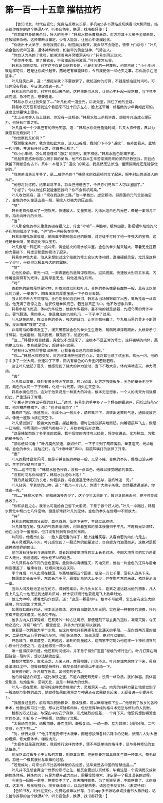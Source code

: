 # 第一百一十五章 摧枯拉朽
        【告知书友，时代在变化，免费站点难以长存，手机app多书源站点切换看书大势所趋，站长给你推荐的这个换源APP，听书音色多、换源、找书都好使！】
       “你竟敢只身前来杀我，好大的胆子！”韩易水额头青筋暴跳，对方将其十大弟子全部击毙，还敢回来杀他，这种果断与镇定，少有人能及，让他心中波澜起伏。
       “你派出十大弟子，欲除我而后快，利刃向我斩来，我自然不会隐忍，特来上门杀你！”叶凡被金色的光华笼罩，通体神辉绚烂，如披甲的黄金战神，气势迫人。
       “你自认为杀的了我吗，能够活着离开灵墟洞天吗？”韩易水阴沉似水。
       “杀你并不难，事了拂衣去，不会激起任何波澜。”叶凡非常从容。
       韩易水惊怒交加，对方这不仅是自信的表现，也是对他的一种蔑视，他寒声道：“小小年纪就这样可怕，若是让你成长起来，燕地还有谁能降你，今日我便做一回绝灭之事，将你扼杀在摇篮中。”
       叶凡轻笑出声，道：“想扼杀我？不要做梦了，我知道你的打算，不就是想拖延时间吗，可惜你没有机会，今日注定难逃一死。”
       韩易水脸色骤变，对方只身回来杀他，这种果断与从容，让他心中升起一股寒意，当下竟不战而退，急冲而去，想要遁走。
       “韩易水你太让我失望了……”叶凡化成一道金光，后发先至，挡住了他的去路。
       韩易水万万没有想到这个看起来不过十四岁左右、脸上还带着一丝稚嫩的少年竟如此可怕，速度比他要快上很多。
       “太上长老等人马上就到，你没有一丝机会。”韩易水脸上杀机毕露，想给叶凡造成心理压力，他好有可乘之机。
       叶凡露出一个少年应有的阳光笑容，道：“韩易水你先是拖延时间，后又大声传音，真以为我没有觉察到吗？”
       “你觉察到又如何？”
       “既然敢来杀你，我岂能如此大意，进入山谷后，我刻印下不少‘道纹’，在外面看来，此地一片宁静，并没有任何异常，你白费心机了。”
       “你小小年纪，怎么可能懂得‘道纹’的排列，我不相信。”韩易水脸色阴晴不定。
       “说起来要感谢你那心狠手辣的弟弟，他不仅将半生辛苦采摘而来的灵药尽数送我，而且给我留下两卷兽皮古书，其中一本是关于‘道纹’的阐述，我虽然无法参透，但照猫画虎还是能够做到的。”
       “我弟弟消失三年多了，是……被你杀的？”韩易水的双眉顿时立了起来，眼中射出两道骇人的光芒。
       “他想将我炼药，结果非常不幸，将自己搭进去了，今日你们兄弟二人可以团圆了。”
       “小崽子，你以为这样就能激怒我吗？你不会有机可乘。”
       叶凡收敛笑容，道：“现在我送你上路。”他一拳轰出，虚空颤动，将周围的元气全部抽空了，金色的拳头像是山岳一般，带给人以强大的压迫感。
       “哧”
       韩长老首先祭出了一把银尺，快速放大，丈量天地，闪烁出洁白色的光芒，像是一条银龙冲来，拍击向叶凡的头颅。
       “当”
       叶凡那金色的拳头重重的砸在银尺上，传出“咔嚓”一声脆响，银辉四散，那把银华灿灿的尺子刹那间暗淡了下去，“砰”的一声碎裂在空中。
       韩易水瞳孔急骤收缩，他简直不敢相信自己的眼睛，对方徒手打碎了他一件强大的宝物，这还是拳头吗，简直堪比神兵宝刃。
       叶凡像是一阵狂风一般冲来，黄金焰火如潮水般冲至，金色的拳头越来越大，带着无比狂霸的力量砸下，将虚空都震的摇动了起来。
       韩易水神色大变，他从来想到过这个级数的修士会以肉体相搏，直接硬撼灵宝，尤其是这样一个少年，带给他以极其强大的的震撼。
       “锵”
       在他的身前，青光一闪，一面青碧色的盾牌浮现而出，迎风而展，快速放大到四五米高，闪烁着金属特有的光泽，显得厚重无比，将他遮挡在后面。
       “咚”
       青碧色的盾牌虽然是宝物，但依然难以阻挡叶凡，金色的拳头像是有魔性一般，具有无以伦比的力量，一拳轰下，四五米高的厚重宝盾一下子四分五裂。
       强大的冲击力不可阻挡，金色能量如滔滔长河，韩易水当场被掀翻了出去，嘴角挂着一丝血迹，他充满了震惊之色，这仅仅是拳风而已，若是被真正击中，他不敢想象后果。
       韩易水如飞而退，体内光华绽放，他身为炼器师，最不缺的就是武器，九把乌黑的骨矛冲出，雾气翻涌，黑的瘆人，像是魔鬼的九根利爪，一下子冲了过来。
       叶凡站在原地，挥动金色的拳头，强大的战力，让空间都扭曲了，与九根乌黑的骨矛不断碰撞，发出阵阵“铿锵”之音。
       非常可怕的事情发生了，漫天黑雾被金色的拳头生生震散，朗朗乾坤浮现而出，九根骨矛寸寸碎裂，化成齑粉，随风而杨，飘落而下，彻底粉碎。
       “这……”韩易水瞠目结舌，完全说不出话来了，这根本不是正常的修士，这样强横的肉体，燕地绝无仅有，本身就是灵宝，超越任何武器。
       “还有什么宝物尽管祭出来吧，让我看看自己的肉体极限。”
       “你……”韩易水惊怒交加，对方根本未把他放在心上，竟将其当成了试金石。紫光一闪，他的手中多了一张大网，快速冲了下来，网内有紫色的八卦图闪若隐若现。
       这让叶凡皱起了眉头，他感觉到了强大的神力波动，当下不敢大意，体内海啸连天，神力涌动。
       “轰”
       叶凡挥动双拳，体外有黄金神火在燃烧，神力如海，比方才强盛很多，金色的拳头无坚不摧，紫色的大网一下子粉碎，化成一片光雾，消失在天空中。
       韩易水面色苍白，这对于他来说是一种莫大的冲击，根本无法想象，一个人的肉壳为何强横如此，严重违背了常理。
       “小崽子你实在出乎我的意料……”这时，韩易水的手中多了一个锃亮的银葫芦，闪烁出阵阵宝辉，他将葫芦赛摘下，道：“也许该结束了！”
       银葫芦飞起，快速放大，化成小山一般大小，葫芦嘴冲下，流转出迷蒙的气息，通体绽放光华，像是一座银山横在天空中。
       叶凡感觉到了一股强大的力量，撕扯着他，顿时让他双脚离地而起，向着银葫芦飞去，像是一口海眼，将周围的一切灵气都抽干了，开始吞噬有形之物。
       “这是韩某祭炼了多半生的武器，我不信你的肉体可以挡住，将你收进去，化为脓血，为我的弟子报仇！”
       “那你便试试看！”叶凡突然加速，身如长虹，一下子冲到了葫芦嘴前，拳意滔天，光华璀璨，金色的拳头，摧枯拉朽，在“咔嚓咔嚓”声中，将葫芦嘴打的崩碎了开来。
       “轰”
       叶凡的肌体晶莹闪闪，像是千锤百炼的神铁一般，无坚不摧，金色的拳头，爆发出滔天神焰，生生将银葫芦打爆了。
       “你……这不可能！”韩易水脸色惨白，没有一点血色，他难以接受眼前的事实。
       “没有时间与你纠缠了，韩易水我送你上路！”
       “我乃灵墟洞天的长老，你若杀我，将会遭遇无休止的追杀，最终难逃一死。”
       叶凡轻笑，学着他的口吻，道：“我乃一介凡人，你遣十大弟子杀我，自然要遭遇逆杀，你难逃一死。”
       “你……”韩易水变色，他知道凶多吉少了，这个少年太果断了，敢只身前来杀他，绝不可能就此收手。
       “你有杀我之心，我怎么可能给自己留下大患呢，下辈子做个好人吧。”叶凡一冲而过，韩易水慌忙中祭出七八件宝物，但是却难挡叶凡的宝体，金色的拳头在他眼中不断放大。
       “砰”
       韩易水的躯体四分五裂，血花四溅，坠落下天空，生命就此终结。
       叶凡降落在地，强大的气势渐渐消失，闪烁着宝辉的肌体慢慢归于平凡，不再有光华流转，他在山谷中一番搜索，但并没有找到有价值的东西。
       片刻后，他走出山谷，一脸人畜无害的样子，脸上挂着笑容，从容自若的向山门走去。
       离开灵墟洞天不久，叶凡感觉到了一股恐怖的能量波动，自身后方向汹涌而来，这绝对是超越神桥境界的修士。
       他可没有狂妄到与彼岸境界、或者超越彼岸境界的太上长老对决，不同大境界间的实力差距巨大无比，无法逾越，他头也不回的远去。
       叶凡具有与众不同的金色苦海，此刻体内海啸连天，闪电交织，他被一片金色的汪洋与雷电彻底覆盖了，璀璨夺目，眨眼间消失在天际。
       半个月后，叶凡出现在魏国，与燕地相隔五个国家，足足一万七千里，没有人追杀下来。
       魏国南北长五千里，东西长六千里，疆域比燕地大上不少，但在整片东荒来说，依然是沧海一粟。
       当向人问及瑶池圣地在何方，得到答案后，叶凡头大如斗，距离之遥远超出他的想象，凡人走上几生几世也无法到达那片区域，修士驭虹而行也要足足飞上数年时光。
       他无力呻吟，揉着太阳穴自语，道：“这是一颗星球吗，根本不可能啊，怎么会有这么大的疆域，完全超出了常理。”
       如果驭虹而行的话，根本无法修炼，这样白白蹉跎几年光阴，实在是一种奢侈的浪费，叶凡觉得不能这样虚度，他承受不起。
       他多方向人打探得知，还有另外一种方法可行，那便是刻下最玄奥的道纹，凝聚天势，夺天地之造化，开启“域门”，横渡虚空，许多大门派都可以做到。
       但若是一次跨越大半个东荒，在这片地域只有两家有如此通天的手段。一是向西两万里的姬家，二是向东三万里的摇光圣地，他们传承悠久，底蕴深厚，绝对可以做到。
       开启域门，横渡虚空，距离越远，消耗的能量越大，这两家不可能为他这样一个神桥境界的小修士行方便之门，这让他感觉一阵头疼。
       唯一值得庆幸的是，他还有时间缓冲，并不急于得到“道宫”秘境的修行法门，叶凡打算在魏国驻留一段时间，想办法横渡虚空。
       魏都非常繁华，车水马龙，人来人往，摩肩擦踵，川流不息，叶凡在城内居住了下来，虽身处滚滚红尘中，但每日都坚持修行，偶尔去城外的深山中走动一下。
       每天修行时，叶凡都在思索，如何变的更强。
       他的骨骼洁白如玉，堪比神铁之坚，五脏六腑无瑕无垢，没有一丝杂质，犹如神器，肌体晶莹剔透，灿灿生辉，坚韧无比，这是一种强大的优势。
       叶凡一直在思索，如何将这种优势继续扩大，灵墟洞天一战，肉壳的纯粹力量让他感觉到了一股原始与野性的战力，他觉得如果能够将之与神通还有武器结合起来，无疑会进一步提升实力。
       “我服食过圣药，前后两次脱胎换骨，肌体强横，可以继续锤炼下去……”他想到了故乡的各种拳术，他曾经练习过一些，想以此来锤炼肉体，但总觉得单纯的格斗术无法与修仙的人抗衡。
       魏都的万丈红尘，与深山中的安宁寂静，形成强烈的反差，一个月下来，他没有想到横渡虚空的办法，但却多了一种感悟，他想到了太极。
       “太极动而生阳，动极而静，静而生阴，静极复动。一动一静，互为其根；分阴分阳，二气交感，化生万物……”
       “对，修行太极！”他并不是要修行太极拳，而是想按照各种古籍中的记载，参照古人对太极的理解，修太极体术，锤炼肉壳。
       “太极本就是道的演化，我若修行这样的体术，便不再是单纯的格斗术，足与各种修仙的玄法媲美。”
       他虽然读过很多关于太极的古籍，明晓其深意，但是想要将其具体化生成一种体术，毫无疑问，将是一个极其漫长与艰难的过程。
       “若是成功，将来也许不比各种神秘的古经差，这毕竟是古中国的智慧结晶……”
       叶凡并不是想舍弃这个世界的修行之法，相反会更加认真修炼，毕竟这是一个完满而又成熟的修炼体系。锤炼肉壳，只是为提升战力而已，需要慢慢摸索，注定是一个极其漫长的过程。
       今天当一回辰一更吧，熬夜受不了了，白天精神疲惫。为了明天早更，不能熬夜了，太伤身体，这本书，辰东很努力，明天继续奋斗，以后还是两更。请各位书友支持。（未完待续）
       【告知书友，时代在变化，免费站点难以长存，手机app多书源站点切换看书大势所趋，站长给你推荐的这个换源APP，听书音色多、换源、找书都好使！】